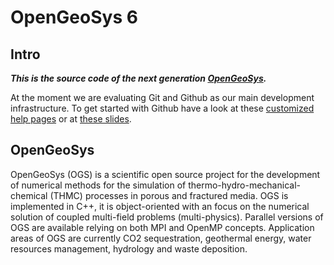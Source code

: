 # OpenGeoSys 6 #

## Intro ##

***This is the source code of the next generation [OpenGeoSys](http://www.opengeosys.net).***

At the moment we are evaluating Git and Github as our main development infrastructure.
To get started with Github have a look at these [customized help pages](http://ufz.github.com/help) or at
[these slides](https://svn.ufz.de/ogs/raw-attachment/wiki/ogs6plan/Collaborative%20development%20with%20Git%20and%20Github%2C%20Lars%20Bilke.pdf). 

## OpenGeoSys ##

OpenGeoSys (OGS) is a scientific open source project for the development of
numerical methods for the simulation of thermo-hydro-mechanical-chemical
(THMC) processes in porous and fractured media. OGS is implemented in C++, it
is object-oriented with an focus on the numerical solution of coupled multi-field
problems (multi-physics). Parallel versions of OGS are available relying on
both MPI and OpenMP concepts. Application areas of OGS are currently CO2
sequestration, geothermal energy, water resources management, hydrology and 
waste deposition.